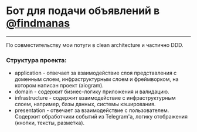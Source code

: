 # Бот для подачи объявлений в [@findmanas](https://t.me/findmanas)

---

По совместительству мои потуги в clean architecture и частично DDD.

### Структура проекта:
- application - отвечает за взаимодействие слоя представления с доменным слоем, инфраструктурным слоем и фреймворком, на котором написан проект (aiogram).
- domain - содержит бизнес-логику приложения и валидацию.
- infrastructure - содержит взаимодействие с инфраструктурным слоем, например, базы данных, системы кэширования.
- presentation - отвечает за взаимодействие с пользователем. Содержит обработчики событий из Telegram'а, логику отображения (кнопки, тексты, разметка).
